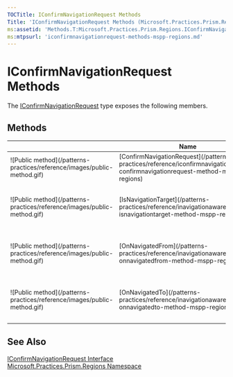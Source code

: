 ```yaml
---
TOCTitle: IConfirmNavigationRequest Methods
Title: 'IConfirmNavigationRequest Methods (Microsoft.Practices.Prism.Regions)'
ms:assetid: 'Methods.T:Microsoft.Practices.Prism.Regions.IConfirmNavigationRequest'
ms:mtpsurl: 'iconfirmnavigationrequest-methods-mspp-regions.md'
---
```



# IConfirmNavigationRequest Methods

The [IConfirmNavigationRequest](/patterns-practices/reference/iconfirmnavigationrequest-interface-mspp-regions) type exposes the following members.

## Methods


<table>

<thead>
<tr class="header">
<th> </th>
<th>Name</th>
<th>Description</th>
</tr>
</thead>
<tbody>
<tr class="odd">
<td>![Public method](/patterns-practices/reference/images/public-method.gif)</td>
<td>[ConfirmNavigationRequest](/patterns-practices/reference/iconfirmnavigationrequest-confirmnavigationrequest-method-mspp-regions)</td>
<td><div class="summary">
Determines whether this instance accepts being navigated away from.
</div></td>
</tr>
<tr class="even">
<td>![Public method](/patterns-practices/reference/images/public-method.gif)</td>
<td>[IsNavigationTarget](/patterns-practices/reference/inavigationaware-isnavigationtarget-method-mspp-regions)</td>
<td><div class="summary">
Called to determine if this instance can handle the navigation request.
</div>
(Inherited from [INavigationAware](/patterns-practices/reference/inavigationaware-interface-mspp-regions).)</td>
</tr>
<tr class="odd">
<td>![Public method](/patterns-practices/reference/images/public-method.gif)</td>
<td>[OnNavigatedFrom](/patterns-practices/reference/inavigationaware-onnavigatedfrom-method-mspp-regions)</td>
<td><div class="summary">
Called when the implementer is being navigated away from.
</div>
(Inherited from [INavigationAware](/patterns-practices/reference/inavigationaware-interface-mspp-regions).)</td>
</tr>
<tr class="even">
<td>![Public method](/patterns-practices/reference/images/public-method.gif)</td>
<td>[OnNavigatedTo](/patterns-practices/reference/inavigationaware-onnavigatedto-method-mspp-regions)</td>
<td><div class="summary">
Called when the implementer has been navigated to.
</div>
(Inherited from [INavigationAware](/patterns-practices/reference/inavigationaware-interface-mspp-regions).)</td>
</tr>
</tbody>
</table>

## See Also

[IConfirmNavigationRequest Interface](/patterns-practices/reference/iconfirmnavigationrequest-interface-mspp-regions)  
[Microsoft.Practices.Prism.Regions Namespace](/patterns-practices/reference/mspp-regions-namespace)